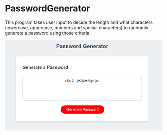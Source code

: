 # PasswordGenerator
This program takes user input to decide the length and what characters (lowercase, uppercase, numbers and special characters) to randomly generate a password using those criteria.


![alt text](https://github.com/vyang9887/PasswordGenerator/blob/main/readmeSS/passwordgenerator.png)

